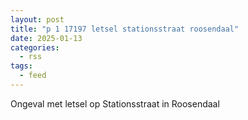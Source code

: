 ```yaml
---
layout: post
title: "p 1 17197 letsel stationsstraat roosendaal"
date: 2025-01-13
categories: 
  - rss
tags: 
  - feed
---
```


Ongeval met letsel op Stationsstraat in Roosendaal
